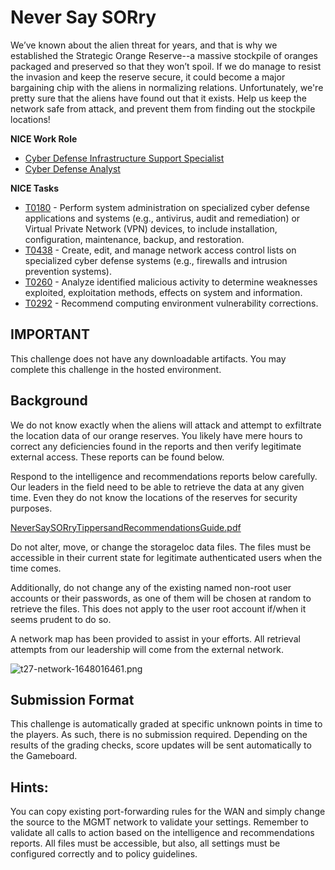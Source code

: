 # Never Say SORry

We’ve known about the alien threat for years, and that is why we established the Strategic Orange Reserve--a massive stockpile of oranges packaged and preserved so that they won’t spoil. If we do manage to resist the invasion and keep the reserve secure, it could become a major bargaining chip with the aliens in normalizing relations. Unfortunately, we're pretty sure that the aliens have found out that it exists. Help us keep the network safe from attack, and prevent them from finding out the stockpile locations!

**NICE Work Role**

- [Cyber Defense Infrastructure Support Specialist](https://niccs.cisa.gov/workforce-development/nice-framework/workroles?name=Cyber+Defense+Infrastructure+Support+Specialist&id=All)
- [Cyber Defense Analyst](https://niccs.cisa.gov/workforce-development/nice-framework/workroles?name=Cyber+Defense+Analyst&id=All)

**NICE Tasks**
- [T0180](https://niccs.cisa.gov/workforce-development/nice-framework/tasks?id=T0180&description=All) - Perform system administration on specialized cyber defense applications and systems (e.g., antivirus, audit and remediation) or Virtual Private Network (VPN) devices, to include installation, configuration, maintenance, backup, and restoration.
- [T0438](https://niccs.cisa.gov/workforce-development/nice-framework/tasks?id=T0438&description=All) - Create, edit, and manage network access control lists on specialized cyber defense systems (e.g., firewalls and intrusion prevention systems).
- [T0260](https://niccs.cisa.gov/workforce-development/nice-framework/tasks?id=T0260&description=All) - Analyze identified malicious activity to determine weaknesses exploited, exploitation methods, effects on system and information.
- [T0292](https://niccs.cisa.gov/workforce-development/nice-framework/tasks?id=T0292&description=All) - Recommend computing environment vulnerability corrections.

## IMPORTANT
This challenge does not have any downloadable artifacts. You may complete this challenge in the hosted environment.

## Background

We do not know exactly when the aliens will attack and attempt to exfiltrate the location data of our orange reserves. You likely have mere hours to correct any deficiencies found in the reports and then verify legitimate external access. These reports can be found below.

Respond to the intelligence and recommendations reports below carefully. Our leaders in the field need to be able to retrieve the data at any given time. Even they do not know the locations of the reserves for security purposes.


[NeverSaySORryTippersandRecommendationsGuide.pdf](https://files-presidentscup.cisa.gov/51ce14fb-NeverSaySORryTippersandRecommendationsGuide.pdf)

Do not alter, move, or change the storageloc data files. The files must be accessible in their current state for legitimate authenticated users when the time comes.

Additionally, do not change any of the existing named non-root user accounts or their passwords, as one of them will be chosen at random to retrieve the files. This does not apply to the user root account if/when it seems prudent to do so.

A network map has been provided to assist in your efforts. All retrieval attempts from our leadership will come from the external network.

![t27-network-1648016461.png](https://files-presidentscup.cisa.gov/83c4bae5-network-diagram.png)

## Submission Format
This challenge is automatically graded at specific unknown points in time to the players. As such, there is no submission required. Depending on the results of the grading checks, score updates will be sent automatically to the Gameboard.

## Hints:
You can copy existing port-forwarding rules for the WAN and simply change the source to the MGMT network to validate your settings.
Remember to validate all calls to action based on the intelligence and recommendations reports. All files must be accessible, but also, all settings must be configured correctly and to policy guidelines.

